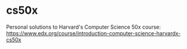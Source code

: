 # cs50x
Personal solutions to Harvard's Computer Science 50x course: https://www.edx.org/course/introduction-computer-science-harvardx-cs50x
